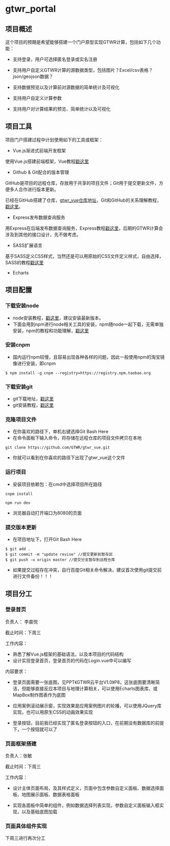 # gtwr_portal

## 项目概述

这个项目的预期是希望能够搭建一个门户原型实现GTWR计算，包括如下几个功能：

* 支持登录，用户可选择匿名登录或实名注册

* 支持用户自定义GTWR计算的源数据类型，包括图片？Excel/csv表格？json/geojson数据？

* 支持数据预览以及计算前对源数据的简单统计及可视化

* 支持用户自定义计算参数

* 支持用户对计算结果的预览、简单统计以及可视化

## 项目工具

项目门户搭建过程中计划使用如下的工具或框架：

* Vue.js渐进式前端开发框架

使用Vue.js搭建前端框架，Vue教程[戳这里](https://cn.vuejs.org/)

* Github & Git配合的版本管理

GitHub是项目的远程仓库，存放用于共享的项目文件；Git用于提交更新文件，方便多人合作进行版本更新。

已经在GitHub搭建了仓库，[gtwr_vue仓库地址](https://github.com/GTWR/gtwr_vue)，Git和GitHub的关系理解教程，[戳这里](http://blog.jobbole.com/111187/)。

* Express发布数据查询服务

用Express在后端发布数据查询服务，Express教程[戳这里](http://www.expressjs.com.cn/)，后期的GTWR计算会涉及到其他的接口设计，先不做考虑。

* SASS扩展语言

基于SASS定义CSS样式，当然还是可以用原始的CSS文件定义样式，自由选择，SASS的教程[戳这里](https://www.sass.hk/)

* Echarts

## 项目配置

### 下载安装node

* node安装教程，[戳这里](http://www.runoob.com/nodejs/nodejs-install-setup.html)，建议安装最新版本。
* 下面会用到npm进行node相关工具的安装，npm随node一起下载，无需单独安装，npm的教程和功能理解，[戳这里](http://www.runoob.com/nodejs/nodejs-npm.html)

### 安装cnpm

* 国内运行npm较慢，且容易出现各种各样的问题，因此一般使用npm的淘宝镜像进行安装，即cnpm
```
$ npm install -g cnpm --registry=https://registry.npm.taobao.org
```

### 下载安装git

* git下载地址，[戳这里](https://gitforwindows.org/)
* git安装教程，[戳这里](https://jingyan.baidu.com/article/020278117cbe921bcc9ce51c.html)

### 克隆项目文件

* 在你喜欢的路径下，单机右键选择Git Bash Here
* 在命令面板下输入命令，将存储在远程仓库的项目文件拷贝在本地
```
git clone https://github.com/GTWR/gtwr_vue.git
```
* 你就可以看到在你喜欢的路径下出现了gtwr_vue这个文件

### 运行项目

* 安装项目依赖包：在cmd中选择项目所在路径

```
cnpm install

npm run dev
```

* 浏览器自动打开端口为8080的页面

### 提交版本更新

* 在项目地址下，打开Git Bash Here

```
$ git add .
$ git commit -m "update revise" //提交更新到暂存区
$ git push -u origin master //提交分支暂存到远程仓库
```

* 如果提交过程存在冲突，自行百度Git相关命令解决，建议首次使用git提交前进行文件备份！！！

## 项目分工

### 登录首页

负责人： 李晨悦

截止时间：下周三

工作内容：

* 熟悉了解Vue.js框架的基础语法，以及本项目的代码结构
* 设计实现登录首页，登录首页的代码在Login.vue中可以编写

内容要求：

* 登录页面需要一张底图，见PPT《GTWR云平台V1.0》P8，这张底图要清晰简洁，但能够直接反应本项目与地理计算相关，可以使用Echarts图表库、或MapBox制作图表作为底图

* 应用案例滚动展示窗，实现效果是应用案例图片的轮播，可以使用JQuery库实现，也可以用原生CSS的动画效果实现

* 登录按钮，目前我已经实现了匿名登录按钮的入口，在前期没有数据库的前提下，一个按钮就可以了

### 页面框架搭建

负责人：张敏

截止时间：下周三

工作内容：

* 设计主体页面布局，及其样式定义，页面中包含参数自定义面板、数据选择面板、地图展示面板、数据表格面板

* 实现各面板中简单的组件，例如数据选择列表实现，参数自定义面板输入框实现，以及基础底图加载

### 页面具体组件实现

下周三进行再次分工






